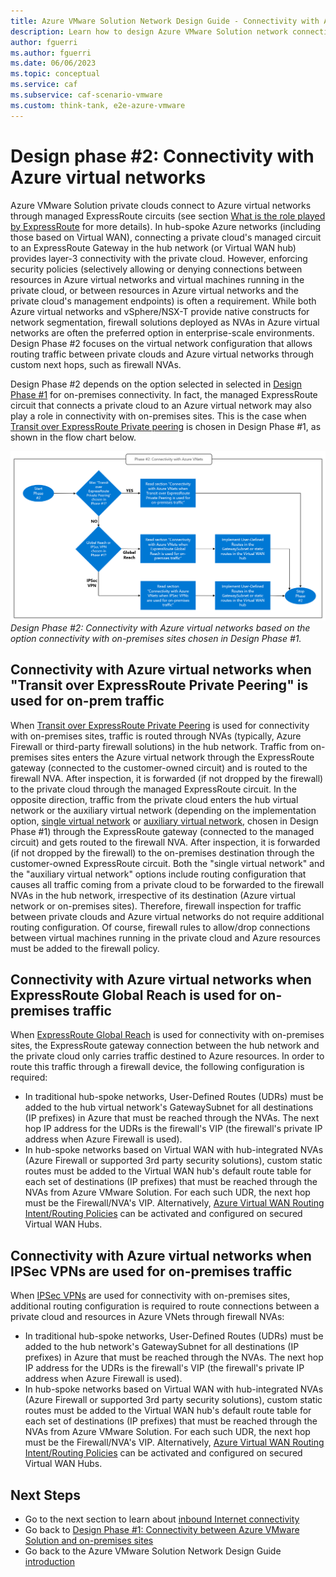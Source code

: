 ```yaml
---
title: Azure VMware Solution Network Design Guide - Connectivity with Azure Virtual Networks
description: Learn how to design Azure VMware Solution network connectivity with Azure Virtual Networks.
author: fguerri
ms.author: fguerri
ms.date: 06/06/2023
ms.topic: conceptual
ms.service: caf
ms.subservice: caf-scenario-vmware
ms.custom: think-tank, e2e-azure-vmware
---
```


# Design phase #2: Connectivity with Azure virtual networks

Azure VMware Solution private clouds connect to Azure virtual networks through managed ExpressRoute circuits (see section [What is the role played by ExpressRoute](network-design-guide-avs-networking-basics.md#what-is-the-role-played-by-expressroute) for more details). In hub-spoke Azure networks (including those based on Virtual WAN), connecting a private cloud's managed circuit to an ExpressRoute Gateway in the hub network (or Virtual WAN hub) provides layer-3 connectivity with the private cloud. However, enforcing security policies (selectively allowing or denying connections between resources in Azure virtual networks and virtual machines running in the private cloud, or between resources in Azure virtual networks and the private cloud's management endpoints) is often a requirement. While both Azure virtual networks and vSphere/NSX-T provide native constructs for network segmentation, firewall solutions deployed as NVAs in Azure virtual networks are often the preferred option in enterprise-scale environments. Design Phase #2 focuses on the virtual network configuration that allows routing traffic between private clouds and Azure virtual networks through custom next hops, such as firewall NVAs.

Design Phase #2 depends on the option selected in selected in [Design Phase #1](network-design-guide-onprem-connectivity.md) for on-premises connectivity. In fact, the managed ExpressRoute circuit that connects a private cloud to an Azure virtual network may also play a role in connectivity with on-premises sites. This is the case when [Transit over ExpressRoute Private peering](network-design-guide-onprem-connectivity.md#transit-over-expressroute-private-peering) is chosen in Design Phase #1, as shown in the flow chart below.
  
![Figure15. Flowchart that shows the design decision making process for connectivity to Azure Virtual Networks.](media/network-design-guide-figure15.png) 
*Design Phase #2: Connectivity with Azure virtual networks based on the option connectivity with on-premises sites chosen in Design Phase #1.*

## Connectivity with Azure virtual networks when "Transit over ExpressRoute Private Peering" is used for on-prem traffic
When [Transit over ExpressRoute Private Peering](network-design-guide-onprem-connectivity.md#transit-over-expressroute-private-peering) is used for connectivity with on-premises sites, traffic is routed through NVAs (typically, Azure Firewall or third-party firewall solutions) in the hub network. Traffic from on-premises sites enters the Azure virtual network through the ExpressRoute gateway (connected to the customer-owned circuit) and is routed to the firewall NVA. After inspection, it is forwarded (if not dropped by the firewall) to the private cloud through the managed ExpressRoute circuit. In the opposite direction, traffic from the private cloud enters the hub virtual network or the auxiliary virtual network (depending on the implementation option, [single virtual network](network-design-guide-onprem-connectivity.md#single-virtual-network) or [auxiliary virtual network](network-design-guide-onprem-connectivity.md#auxiliary-virtual-network), chosen in Design Phase #1) through the ExpressRoute gateway (connected to the managed circuit) and gets routed to the firewall NVA. After inspection, it is forwarded (if not dropped by the firewall) to the on-premises destination through the customer-owned ExpressRoute circuit. Both the "single virtual network" and the "auxiliary virtual network" options include routing configuration that causes all traffic coming from a private cloud to be forwarded to the firewall NVAs in the hub network, irrespective of its destination (Azure virtual network or on-premises sites). Therefore, firewall inspection for traffic between private clouds and Azure virtual networks do not require additional routing configuration. Of course, firewall rules to allow/drop connections between virtual machines running in the private cloud and Azure resources must be added to the firewall policy.

## Connectivity with Azure virtual networks when ExpressRoute Global Reach is used for on-premises traffic
When [ExpressRoute Global Reach](network-design-guide-onprem-connectivity.md#expressroute-global-reach) is used for connectivity with on-premises sites, the ExpressRoute gateway connection between the hub network and the private cloud only carries traffic destined to Azure resources. In order to route this traffic through a firewall device, the following configuration is required:
- In traditional hub-spoke networks, User-Defined Routes (UDRs) must be added to the hub virtual network's GatewaySubnet for all destinations (IP prefixes) in Azure that must be reached through the NVAs. The next hop IP address for the UDRs is the firewall's VIP (the firewall's private IP address when Azure Firewall is used).
- In hub-spoke networks based on Virtual WAN with hub-integrated NVAs (Azure Firewall or supported 3rd party security solutions), custom static routes must be added to the Virtual WAN hub's default route table for each set of destinations (IP prefixes) that must be reached through the NVAs from Azure VMware Solution. For each such UDR, the next hop must be the Firewall/NVA's VIP. Alternatively, [Azure Virtual WAN Routing Intent/Routing Policies](/azure/virtual-wan/how-to-routing-policies) can be activated and configured on secured Virtual WAN Hubs.

## Connectivity with Azure virtual networks when IPSec VPNs are used for on-premises traffic

When [IPSec VPNs](network-design-guide-onprem-connectivity.md#ipsec-vpns) are used for connectivity with on-premises sites, additional routing configuration is required to route connections between a private cloud and resources in Azure VNets through firewall NVAs:    
- In traditional hub-spoke networks, User-Defined Routes (UDRs) must be added to the hub network's GatewaySubnet for all destinations (IP prefixes) in Azure that must be reached through the NVAs. The next hop IP address for the UDRs is the firewall's VIP (the firewall's private IP address when Azure Firewall is used).
- In hub-spoke networks based on Virtual WAN with hub-integrated NVAs (Azure Firewall or supported 3rd party security solutions), custom static routes must be added to the Virtual WAN hub's default route table for each set of destinations (IP prefixes) that must be reached through the NVAs from Azure VMware Solution. For each such UDR, the next hop must be the Firewall/NVA's VIP. Alternatively, [Azure Virtual WAN Routing Intent/Routing Policies](/azure/virtual-wan/how-to-routing-policies) can be activated and configured on secured Virtual WAN Hubs.

## Next Steps
- Go to the next section to learn about [inbound Internet connectivity](network-design-guide-internet-inbound-connectivity.md)
- Go back to [Design Phase #1: Connectivity between Azure VMware Solution and on-premises sites](network-design-guide-onprem-connectivity.md)
- Go back to the Azure VMware Solution Network Design Guide [introduction](network-design-guide-intro.md)
